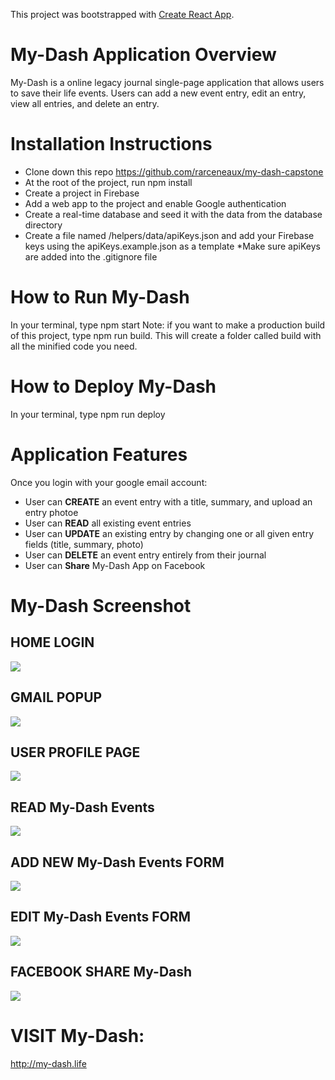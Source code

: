 This project was bootstrapped with [Create React App](https://github.com/facebook/create-react-app).
<!-- 
## Available Scripts

In the project directory, you can run:

### `npm start`

Runs the app in the development mode.<br />
Open [http://localhost:3000](http://localhost:3000) to view it in the browser.

The page will reload if you make edits.<br />
You will also see any lint errors in the console.

### `npm test`

Launches the test runner in the interactive watch mode.<br />
See the section about [running tests](https://facebook.github.io/create-react-app/docs/running-tests) for more information.

### `npm run build`

Builds the app for production to the `build` folder.<br />
It correctly bundles React in production mode and optimizes the build for the best performance.

The build is minified and the filenames include the hashes.<br />
Your app is ready to be deployed!

See the section about [deployment](https://facebook.github.io/create-react-app/docs/deployment) for more information.

### `npm run eject`

**Note: this is a one-way operation. Once you `eject`, you can’t go back!**

If you aren’t satisfied with the build tool and configuration choices, you can `eject` at any time. This command will remove the single build dependency from your project.

Instead, it will copy all the configuration files and the transitive dependencies (Webpack, Babel, ESLint, etc) right into your project so you have full control over them. All of the commands except `eject` will still work, but they will point to the copied scripts so you can tweak them. At this point you’re on your own.

You don’t have to ever use `eject`. The curated feature set is suitable for small and middle deployments, and you shouldn’t feel obligated to use this feature. However we understand that this tool wouldn’t be useful if you couldn’t customize it when you are ready for it.

## Learn More

You can learn more in the [Create React App documentation](https://facebook.github.io/create-react-app/docs/getting-started).

To learn React, check out the [React documentation](https://reactjs.org/).

### Code Splitting

This section has moved here: https://facebook.github.io/create-react-app/docs/code-splitting

### Analyzing the Bundle Size

This section has moved here: https://facebook.github.io/create-react-app/docs/analyzing-the-bundle-size

### Making a Progressive Web App

This section has moved here: https://facebook.github.io/create-react-app/docs/making-a-progressive-web-app

### Advanced Configuration

This section has moved here: https://facebook.github.io/create-react-app/docs/advanced-configuration

### Deployment

This section has moved here: https://facebook.github.io/create-react-app/docs/deployment

### `npm run build` fails to minify

This section has moved here: https://facebook.github.io/create-react-app/docs/troubleshooting#npm-run-build-fails-to-minify -->

# My-Dash Application Overview
My-Dash is a online legacy journal single-page application that allows users to save their life events. Users can add a new event entry, edit an entry, view all entries, and delete an entry.

# Installation Instructions
- Clone down this repo https://github.com/rarceneaux/my-dash-capstone
- At the root of the project, run npm install
- Create a project in Firebase
- Add a web app to the project and enable Google authentication
- Create a real-time database and seed it with the data from the database directory
- Create a file named /helpers/data/apiKeys.json and add your Firebase keys using the apiKeys.example.json as a template 
     *Make sure apiKeys are added into the .gitignore file

# How to Run My-Dash
In your terminal, type npm start
Note: if you want to make a production build of this project, type npm run build. This will create a folder called build with all the minified code you need.

# How to Deploy My-Dash
In your terminal, type npm run deploy

# Application Features
Once you login with your google email account:
- User can **CREATE** an event entry with a title, summary, and upload an entry photoe
- User can **READ** all existing event entries
- User can **UPDATE** an existing entry by changing one or all given entry fields (title, summary, photo)
- User can **DELETE** an event entry entirely from their journal
- User can **Share** My-Dash App on Facebook

# My-Dash Screenshot
## HOME LOGIN
![](https://raw.githubusercontent.com/rarceneaux/my-dash-capstone/master/src/assets/Login.png)

## GMAIL POPUP
![](https://raw.githubusercontent.com/rarceneaux/my-dash-capstone/master/src/assets/Gmail.png)

## USER PROFILE PAGE
![](https://raw.githubusercontent.com/rarceneaux/my-dash-capstone/master/src/assets/Home.png)

## READ My-Dash Events
![](https://raw.githubusercontent.com/rarceneaux/my-dash-capstone/master/src/assets/ReadEvents.png)

## ADD NEW My-Dash Events FORM
![](https://raw.githubusercontent.com/rarceneaux/my-dash-capstone/master/src/assets/AddEventForm.png)

## EDIT My-Dash Events FORM
![](https://raw.githubusercontent.com/rarceneaux/my-dash-capstone/master/src/assets/EditEvent.png)

## FACEBOOK SHARE My-Dash
![](https://raw.githubusercontent.com/rarceneaux/my-dash-capstone/master/src/assets/FacebookShare.png)

# VISIT My-Dash:
http://my-dash.life
